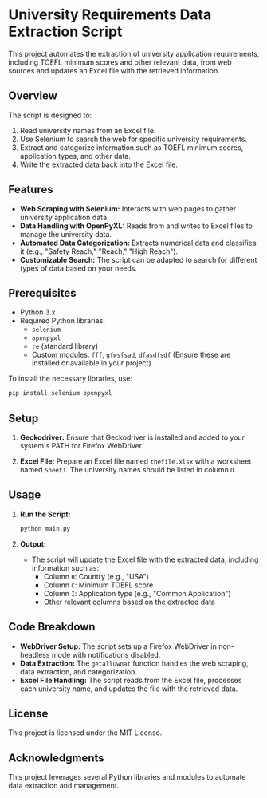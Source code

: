 # University Requirements Data Extraction Script

This project automates the extraction of university application requirements, including TOEFL minimum scores and other relevant data, from web sources and updates an Excel file with the retrieved information.

## Overview

The script is designed to:

1. Read university names from an Excel file.
2. Use Selenium to search the web for specific university requirements.
3. Extract and categorize information such as TOEFL minimum scores, application types, and other data.
4. Write the extracted data back into the Excel file.

## Features

- **Web Scraping with Selenium:** Interacts with web pages to gather university application data.
- **Data Handling with OpenPyXL:** Reads from and writes to Excel files to manage the university data.
- **Automated Data Categorization:** Extracts numerical data and classifies it (e.g., "Safety Reach," "Reach," "High Reach").
- **Customizable Search:** The script can be adapted to search for different types of data based on your needs.

## Prerequisites

- Python 3.x
- Required Python libraries:
  - `selenium`
  - `openpyxl`
  - `re` (standard library)
  - Custom modules: `fff`, `gfwsfsad`, `dfasdfsdf` (Ensure these are installed or available in your project)

To install the necessary libraries, use:

```bash
pip install selenium openpyxl
```

## Setup

1. **Geckodriver:** Ensure that Geckodriver is installed and added to your system's PATH for Firefox WebDriver.

2. **Excel File:** Prepare an Excel file named `thefile.xlsx` with a worksheet named `Sheet1`. The university names should be listed in column `D`.

## Usage

1. **Run the Script:**

   ```bash
   python main.py
   ```



2. **Output:**
   - The script will update the Excel file with the extracted data, including information such as:
     - Column `B`: Country (e.g., "USA")
     - Column `C`: Minimum TOEFL score
     - Column `I`: Application type (e.g., "Common Application")
     - Other relevant columns based on the extracted data

## Code Breakdown

- **WebDriver Setup:** The script sets up a Firefox WebDriver in non-headless mode with notifications disabled.
- **Data Extraction:** The `getalluwnat` function handles the web scraping, data extraction, and categorization.
- **Excel File Handling:** The script reads from the Excel file, processes each university name, and updates the file with the retrieved data.

## License

This project is licensed under the MIT License.

## Acknowledgments

This project leverages several Python libraries and modules to automate data extraction and management.

